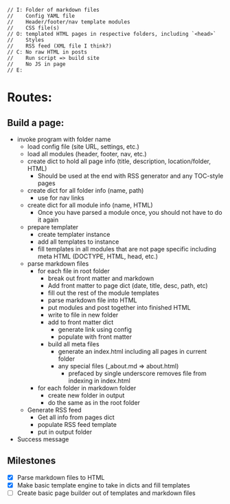     // I: Folder of markdown files
    //    Config YAML file
    //    Header/footer/nav template modules
    //    CSS file(s)
    // O: templated HTML pages in respective folders, including `<head>`
    //    Styles
    //    RSS feed (XML file I think?)
    // C: No raw HTML in posts
    //    Run script => build site
    //    No JS in page
    // E:

# Routes:

## Build a page:

* invoke program with folder name
  * load config file (site URL, settings, etc.)
  * load all modules (header, footer, nav, etc.)
  * create dict to hold all page info (title, description, location/folder, HTML)
    * Should be used at the end with RSS generator and any TOC-style pages
  * create dict for all folder info (name, path)
    * use for nav links
  * create dict for all module info (name, HTML)
    * Once you have parsed a module once, you should not have to do it again
  * prepare templater
    * create templater instance
    * add all templates to instance
    * fill templates in all modules that are not page specific including meta HTML (DOCTYPE, HTML, head, etc.)
  * parse markdown files
    * for each file in root folder
      * break out front matter and markdown
      * Add front matter to page dict (date, title, desc, path, etc)
      * fill out the rest of the module templates
      * parse markdown file into HTML
      * put modules and post together into finished HTML
      * write to file in new folder
      * add to front matter dict
        * generate link using config
        * populate with front matter
      * build all meta files
        * generate an index.html including all pages in current folder
        * any special files (_about.md => about.html)
          * prefaced by single underscore removes file from indexing in index.html 
    * for each folder in markdown folder
      * create new folder in output
      * do the same as in the root folder
  * Generate RSS feed
    * Get all info from pages dict
    * populate RSS feed template
    * put in output folder
* Success message

## Milestones

* [x] Parse markdown files to HTML
* [x] Make basic template engine to take in dicts and fill templates
* [ ] Create basic page builder out of templates and markdown files